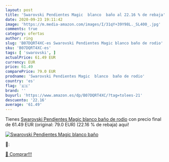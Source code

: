 ```yaml
---
layout: post
title: 'Swarovski Pendientes Magic  blanco  baño al 22.16 % de rebaja'
date: 2020-09-23 19:11:42
image: 'https://m.media-amazon.com/images/I/31qY+39Y98L._SL400_.jpg'
comments: true
category: ofertas
author: ring
slug: 'B07DQRT4XC-es Swarovski Pendientes Magic blanco baño de rodio'
sku: 'B07DQRT4XC-es'
tags: [ 'swarovski', ]
actualPrice: 61.49 EUR
currency: EUR
price: 61.49
comparePrice: 79.0 EUR
prodname: 'Swarovski Pendientes Magic  blanco  baño de rodio'
country: 'es'
flag: '🇪🇸'
brand: ''
buyurl: 'https://www.amazon.es/dp/B07DQRT4XC/?tag=tolees-21'
descuento: '22.16'
average: '61.49'
---
```


Tienes [Swarovski Pendientes Magic  blanco  baño de rodio](https://www.amazon.es/dp/B07DQRT4XC/?tag=tolees-21) con precio final de  61.49 EUR (original: 79.0 EUR) (22.16 %  de rebaja) aqui!

[![Swarovski Pendientes Magic  blanco  baño](https://m.media-amazon.com/images/I/31qY+39Y98L._SL400_.jpg)](https://www.amazon.es/dp/B07DQRT4XC/?tag=tolees-21)

🔎:


[🛒 Comprar!!!](https://www.amazon.es/dp/B07DQRT4XC/?tag=tolees-21)

